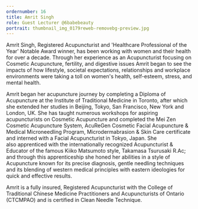 ```yaml
---
ordernumber: 16
title: Amrit Singh
role: Guest Lecturer @6babebeauty
portrait: thumbnail_img_0179reweb-removebg-preview.jpg
---
```

Amrit Singh, Registered Acupuncturist and 'Healthcare Professional of the Year' Notable Award winner, has been working with women and their health for over a decade. Through her experience as an Acupuncturist focusing on Cosmetic Acupuncture, fertility, and digestive issues Amrit began to see the impacts of how lifestyle, societal expectations, relationships and workplace environments were taking a toll on women's health, self-esteem, stress, and mental health. 

Amrit began her acupuncture journey by completing a Diploma of Acupuncture at the Institute of Traditional Medicine in Toronto, after which she extended her studies in Beijing, Tokyo, San Francisco, New York and London, UK. She has taught numerous workshops for aspiring acupuncturists on Cosmetic Acupuncture and completed the Mei Zen Cosmetic Acupuncture System, AcuReGen Cosmetic Facial Acupuncture & Medical Microneedling Program, Microdermabrasion & Skin Care certificate and interned with a Facial Acupuncturist in Tokyo, Japan. She also apprenticed with the internationally recognized Acupuncturist & Educator of the famous Kiiko Matsumoto style, Takamasa Tsurusaki R.Ac; and through this apprenticeship she honed her abilities in a style of Acupuncture known for its precise diagnosis, gentle needling techniques and its blending of western medical principles with eastern ideologies for quick and effective results.

Amrit is a fully insured, Registered Acupuncturist with the College of Traditional Chinese Medicine Practitioners and Acupuncturists of Ontario (CTCMPAO) and is certified in Clean Needle Technique.